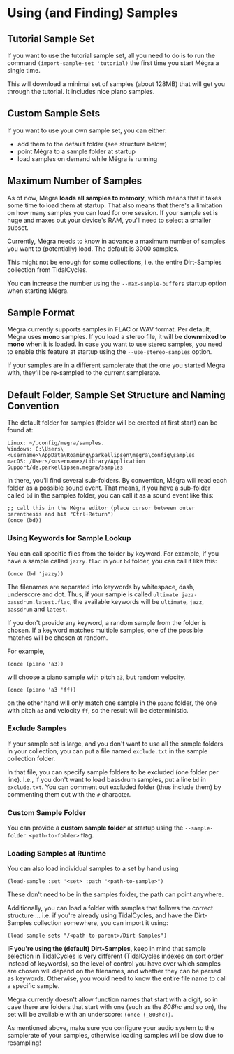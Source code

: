 # Using (and Finding) Samples

## Tutorial Sample Set 

If you want to use the tutorial sample set, all you need to do is to run the command `(import-sample-set 'tutorial)` the first time you start Mégra a single time.

This will download a minimal set of samples (about 128MB) that will get you through the tutorial. It includes nice piano samples.

## Custom Sample Sets

If you want to use your own sample set, you can either:

* add them to the default folder (see structure below)
* point Mégra to a sample folder at startup
* load samples on demand while Mégra is running

## Maximum Number of Samples

As of now, Mégra **loads all samples to memory**, which means that it takes some time to load them at startup. That also means that there's a limitation on how many samples you can load for one session. If your sample set is huge and maxes out your device's RAM, you'll need to select a smaller subset. 

Currently, Mégra needs to know in advance a maximum number of samples you want to (potentially) load. The default is 3000 samples.

This might not be enough for some collections, i.e. the entire Dirt-Samples collection from TidalCycles.

You can increase the number using the `--max-sample-buffers` startup option when starting Mégra.

## Sample Format

Mégra currently supports samples in FLAC or WAV format. Per default, Mégra uses **mono** samples. If you load a stereo file, it will be **downmixed to mono** when it is loaded. In case you want to use stereo samples, you need to enable this feature at startup using the `--use-stereo-samples` option.

If your samples are in a different samplerate that the one you started Mégra with, they'll be re-sampled to the current samplerate.

## Default Folder, Sample Set Structure and Naming Convention

The default folder for samples (folder will be created at first start) can be found at:

    Linux: ~/.config/megra/samples.
    Windows: C:\Users\<username>\AppData\Roaming\parkellipsen\megra\config\samples
    macOS: /Users/<username>/Library/Application Support/de.parkellipsen.megra/samples

In there, you'll find several sub-folders. By convention, Mégra will read each folder as a possible sound event.
That means, if you have a sub-folder called `bd` in the samples folder, you can call it as a sound event like this:

```
;; call this in the Mégra editor (place cursor between outer parenthesis and hit "Ctrl+Return")
(once (bd))
```

### Using Keywords for Sample Lookup

You can call specific files from the folder by keyword. For example, if you have a sample called `jazzy.flac` in your `bd` folder, you can call it like this:

```
(once (bd 'jazzy))
```

The filenames are separated into keywords by whitespace, dash, underscore and dot. Thus, if your sample is called `ultimate jazz-bassdrum.latest.flac`, the available 
keywords will be `ultimate`, `jazz`, `bassdrum` and `latest`. 

If you don't provide any keyword, a random sample from the folder is chosen. If a keyword matches multiple samples, one of the possible matches will be chosen at random.

For example, 

```
(once (piano 'a3))
```

will choose a piano sample with pitch `a3`, but random velocity.

```
(once (piano 'a3 'ff))
```

on the other hand will only match one sample in the `piano` folder, the one with pitch `a3` and velocity `ff`, so the result will be deterministic.

### Exclude Samples

If your sample set is large, and you don't want to use all the sample folders in your collection, you can put a file named `exclude.txt` in the sample collection folder. 

In that file, you can specify sample folders to be excluded (one folder per line). I.e., if you don't want to load bassdrum samples, put a line `bd` in `exclude.txt`. You can comment out excluded folder (thus include them) by commenting them out with the `#` character.

### Custom Sample Folder 

You can provide a **custom sample folder** at startup using the `--sample-folder <path-to-folder>` flag.

### Loading Samples at Runtime

You can also load individual samples to a set by hand using 
```
(load-sample :set '<set> :path "<path-to-sample>")
```

These don't need to be in the samples folder, the path can point anywhere.

Additionally, you can load a folder with samples that follows the correct structure ... i.e. if you're already using TidalCycles, and have the Dirt-Samples collection
somewhere, you can import it using:

```
(load-sample-sets "/<path-to-parent>/Dirt-Samples")
```

**IF you're using the (default) Dirt-Samples**, keep in mind that sample selection in TidalCycles is very different 
(TidalCycles indexes on sort order instead of keywords), so the level of control you have over which samples are chosen will depend on the filenames, and 
whether they can be parsed as keywords. Otherwise, you would need to know the entire file name to call a specific sample.

Mégra currently doesn't allow function names that start with a digit, so in case there are folders that start with one (such as the *808hc* and so on), 
the set will be available with an underscore: `(once (_808hc))`.

As mentioned above, make sure you configure your audio system to the samplerate of your samples, otherwise loading samples will be slow due to resampling!
